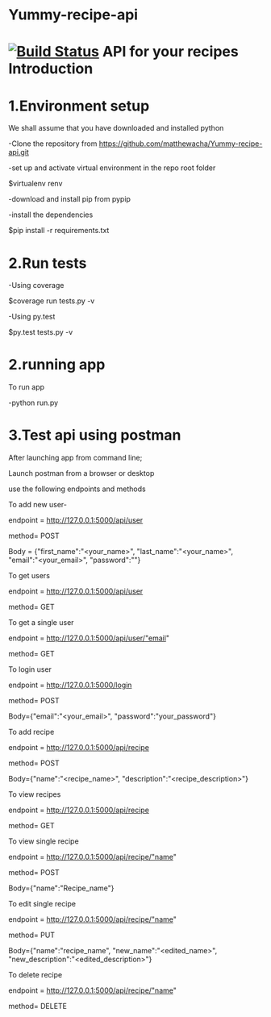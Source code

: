 # Yummy-recipe-api
[![Build Status](https://travis-ci.org/matthewacha/Yummy-recipe-api.svg?branch=developer)](https://travis-ci.org/matthewacha/Yummy-recipe-api)
API for your recipes
Introduction
============

1.Environment setup
===================
We shall assume that you have downloaded and installed python

-Clone the repository from https://github.com/matthewacha/Yummy-recipe-api.git

-set up and activate virtual environment in the repo root folder

$virtualenv renv

-download and install pip from pypip

-install the dependencies

$pip install -r requirements.txt

2.Run tests
===========
-Using coverage

$coverage run tests.py -v

-Using py.test

$py.test tests.py -v

2.running app
=============
To run app

-python run.py 
  
3.Test api using postman
========================
After launching app from command line;

Launch postman from a browser or desktop

use the following endpoints and methods

To add new user- 
  
  endpoint = http://127.0.0.1:5000/api/user
  
  method= POST
  
  Body = {"first_name":"<your_name>",
          "last_name":"<your_name>",
          "email":"<your_email>",
          "password":"<password>"}
  
To get users
  
  endpoint = http://127.0.0.1:5000/api/user
  
  method= GET
  
To get a single user
  
  endpoint = http://127.0.0.1:5000/api/user/"email"
  
  method= GET
  
To login user
  
  endpoint = http://127.0.0.1:5000/login
  
  method= POST
  
  Body={"email":"<your_email>", 
        "password":"your_password"}
  
To add recipe
  
  endpoint = http://127.0.0.1:5000/api/recipe
  
  method= POST
  
  Body={"name":"<recipe_name>",
        "description":"<recipe_description>"}
  
To view recipes
  
  endpoint = http://127.0.0.1:5000/api/recipe
  
  method= GET
  
To view single recipe
  
  endpoint = http://127.0.0.1:5000/api/recipe/"name"
  
  method= POST
  
  Body={"name":"Recipe_name"}
  
To edit single recipe
  
  endpoint = http://127.0.0.1:5000/api/recipe/"name"
  
  method= PUT
  
  Body={"name":"recipe_name",
        "new_name":"<edited_name>",
        "new_description":"<edited_description>"}
  
To delete recipe
  
  endpoint = http://127.0.0.1:5000/api/recipe/"name"
  
  method= DELETE


